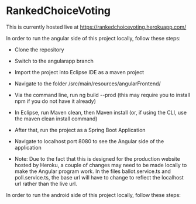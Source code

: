 # RankedChoiceVoting

This is currently hosted live at https://rankedchoicevoting.herokuapp.com/

In order to run the angular side of this project locally, follow these steps:

* Clone the repository
* Switch to the angularapp branch
* Import the project into Eclipse IDE as a maven project 
* Navigate to the folder /src/main/resources/angularFrontend/
* Via the command line, run ng build --prod (this may require you to install npm if you do not have it already)
* In Eclipse, run Maven clean, then Maven install (or, if using the CLI, use the maven clean install command)
* After that, run the project as a Spring Boot Application
* Navigate to localhost port 8080 to see the Angular side of the application

* Note: Due to the fact that this is designed for the production website hosted by Heroku, a couple of changes may need to be made locally to make the Angular program work. In the files ballot.service.ts and poll.service.ts, the base url will have to change to reflect the localhost url rather than the live url. 


In order to run the android side of this project locally, follow these steps: 
